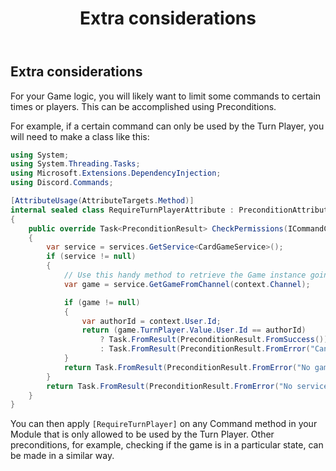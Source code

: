 ﻿---
uid: Addons.MpGame.Extra
title: Extra considerations
---
## Extra considerations

For your Game logic, you will likely want to limit some commands
to certain times or players. This can be accomplished using Preconditions.

For example, if a certain command can only be used by the Turn Player,
you will need to make a class like this:
```cs
using System;
using System.Threading.Tasks;
using Microsoft.Extensions.DependencyInjection;
using Discord.Commands;

[AttributeUsage(AttributeTargets.Method)]
internal sealed class RequireTurnPlayerAttribute : PreconditionAttribute
{
    public override Task<PreconditionResult> CheckPermissions(ICommandContext context, CommandInfo command, IServiceProvider services)
    {
        var service = services.GetService<CardGameService>();
        if (service != null)
        {
            // Use this handy method to retrieve the Game instance going on, if any
            var game = service.GetGameFromChannel(context.Channel);

            if (game != null)
            {
                var authorId = context.User.Id;
                return (game.TurnPlayer.Value.User.Id == authorId)
                    ? Task.FromResult(PreconditionResult.FromSuccess())
                    : Task.FromResult(PreconditionResult.FromError("Cannot use command at this time."));
            }
            return Task.FromResult(PreconditionResult.FromError("No game active."));
        }
        return Task.FromResult(PreconditionResult.FromError("No service found."));
    }
}
```

You can then apply `[RequireTurnPlayer]` on any Command method in your Module that
is only allowed to be used by the Turn Player. Other preconditions, for example,
checking if the game is in a particular state, can be made in a similar way.
